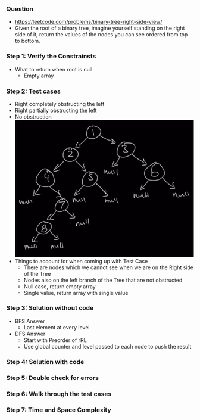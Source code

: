 ### Question 

* https://leetcode.com/problems/binary-tree-right-side-view/
* Given the root of a binary tree, imagine yourself standing on the right side of it, return the values of the nodes you can see ordered from top to bottom.

### Step 1: Verify the Constrainsts

* What to return when root is null
  * Empty array

### Step 2: Test cases

* Right completely obstructing the left
* Right partially obstructing the left
* No obstruction
![Right view](../../img/rightView.png)
* Things to account for when coming up with Test Case
  * There are nodes which we cannot see when we are on the Right side of the Tree
  * Nodes also on the left branch of the Tree that are not obstructed
  * Null case, return empty array
  * Single value, return array with single value

### Step 3: Solution without code

* BFS Answer
  * Last element at every level
* DFS Answer
  * Start with Preorder of rRL
  * Use global counter and level passed to each node to push the result

### Step 4: Solution with code

### Step 5: Double check for errors

### Step 6: Walk through the test cases

### Step 7: Time and Space Complexity